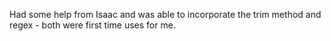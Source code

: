 Had some help from Isaac and was able to incorporate the trim method and regex - both were first time uses for me.
